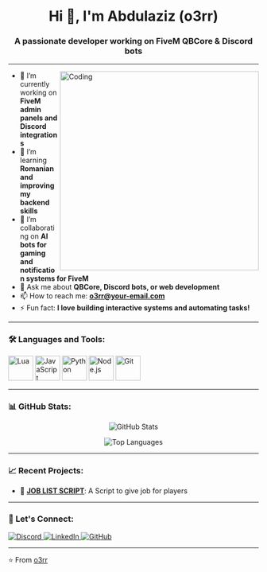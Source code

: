 <h1 align="center">Hi 👋, I'm Abdulaziz (o3rr)</h1>
<h3 align="center">A passionate developer working on FiveM QBCore & Discord bots</h3>

---

<img align="right" alt="Coding" width="400" src="https://media.giphy.com/media/qgQUggAC3Pfv687qPC/giphy.gif">

- 🔭 I’m currently working on **FiveM admin panels and Discord integrations**  
- 🌱 I’m learning **Romanian and improving my backend skills**  
- 👯 I’m collaborating on **AI bots for gaming and notification systems for FiveM**  
- 💬 Ask me about **QBCore, Discord bots, or web development**  
- 📫 How to reach me: **o3rr@your-email.com**  
- ⚡ Fun fact: **I love building interactive systems and automating tasks!**

---

### 🛠️ Languages and Tools:
<p align="left">
  <img src="https://cdn.jsdelivr.net/gh/devicons/devicon/icons/lua/lua-original.svg" alt="Lua" width="50" height="50"/>
  <img src="https://cdn.jsdelivr.net/gh/devicons/devicon/icons/javascript/javascript-original.svg" alt="JavaScript" width="50" height="50"/>
  <img src="https://cdn.jsdelivr.net/gh/devicons/devicon/icons/python/python-original.svg" alt="Python" width="50" height="50"/>
  <img src="https://cdn.jsdelivr.net/gh/devicons/devicon/icons/nodejs/nodejs-original.svg" alt="Node.js" width="50" height="50"/>
  <img src="https://cdn.jsdelivr.net/gh/devicons/devicon/icons/git/git-original.svg" alt="Git" width="50" height="50"/>
</p>

---

### 📊 GitHub Stats:
<p align="center">
  <img src="https://github-readme-stats.vercel.app/api?username=o3rr&show_icons=true&theme=tokyonight" alt="GitHub Stats" />
</p>
<p align="center">
  <img src="https://github-readme-stats.vercel.app/api/top-langs/?username=o3rr&layout=compact&theme=tokyonight" alt="Top Languages" />
</p>

---

### 📈 Recent Projects:
- 🚀 **[JOB LIST SCRIPT](https://github.com/o3rr/qb-joblist)**: A Script to give job for players 

---

### 🔗 Let's Connect:
<p align="left">
  <a href="https://discord.gg/your-server-link" target="_blank">
    <img src="https://img.shields.io/badge/Discord-7289DA?logo=discord&logoColor=white" alt="Discord"/>
  </a>
  <a href="https://www.linkedin.com/in/your-linkedin" target="_blank">
    <img src="https://img.shields.io/badge/LinkedIn-0077B5?logo=linkedin&logoColor=white" alt="LinkedIn"/>
  </a>
  <a href="https://github.com/o3rr" target="_blank">
    <img src="https://img.shields.io/badge/GitHub-333333?logo=github&logoColor=white" alt="GitHub"/>
  </a>
</p>

---

⭐️ From [o3rr](https://github.com/o3rr)
